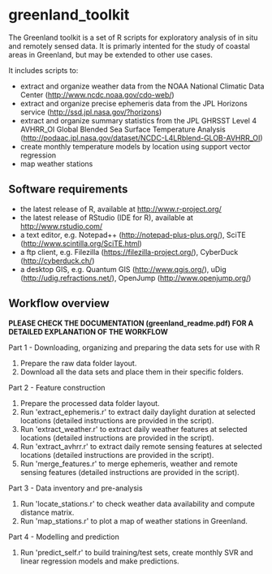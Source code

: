 greenland_toolkit
=================

The Greenland toolkit is a set of R scripts for exploratory analysis of in situ and remotely sensed data. 
It is primarly intented for the study of coastal areas in Greenland, but may be extended to other use cases.

It includes scripts to:
* extract and organize weather data from the NOAA National Climatic Data Center (http://www.ncdc.noaa.gov/cdo-web/)
* extract and organize precise ephemeris data from the JPL Horizons service (http://ssd.jpl.nasa.gov/?horizons)
* extract and organize summary statistics from the JPL GHRSST Level 4 AVHRR_OI Global Blended Sea Surface Temperature Analysis 
(http://podaac.jpl.nasa.gov/dataset/NCDC-L4LRblend-GLOB-AVHRR_OI)
* create monthly temperature models by location using support vector regression
* map weather stations

Software requirements
----------------------------------------------------------

* the latest release of R, available at http://www.r-project.org/
* the latest release of RStudio (IDE for R), available at http://www.rstudio.com/
* a text editor, e.g. Notepad++ (http://notepad-plus-plus.org/), SciTE (http://www.scintilla.org/SciTE.html)
* a ftp client, e.g. Filezilla (https://filezilla-project.org/), CyberDuck (http://cyberduck.ch/)
* a desktop GIS, e.g. Quantum GIS (http://www.qgis.org/), uDig (http://udig.refractions.net/), OpenJump (http://www.openjump.org/)

Workflow overview
----------------------------------------------------------

**PLEASE CHECK THE DOCUMENTATION (greenland_readme.pdf) FOR A DETAILED EXPLANATION OF THE WORKFLOW** 

Part 1 - Downloading, organizing and preparing the data sets for use with R

1. Prepare the raw data folder layout.
2. Download all the data sets and place them in their specific folders.

Part 2 - Feature construction

1. Prepare the processed data folder layout.
2. Run 'extract_ephemeris.r' to extract daily daylight duration at selected locations (detailed instructions are provided in the script).
3. Run 'extract_weather.r' to extract daily weather features at selected locations (detailed instructions are provided in the script). 
4. Run 'extract_avhrr.r' to extract daily remote sensing features at selected locations (detailed instructions are provided in the script). 
5. Run 'merge_features.r' to merge ephemeris, weather and remote sensing features (detailed instructions are provided in the script).
   
Part 3 - Data inventory and pre-analysis
   
1. Run 'locate_stations.r' to check weather data availability and compute distance matrix.
2. Run 'map_stations.r' to plot a map of weather stations in Greenland.


Part 4 - Modelling and prediction

1. Run 'predict_self.r' to build training/test sets, create monthly SVR and linear regression models and make predictions. 
